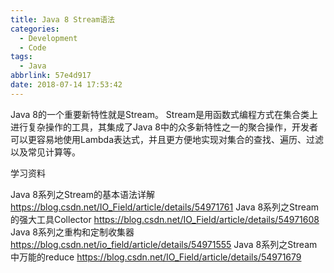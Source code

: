 ```yaml
---
title: Java 8 Stream语法
categories:
  - Development
  - Code
tags:
  - Java
abbrlink: 57e4d917
date: 2018-07-14 17:53:42
---
```



Java 8的一个重要新特性就是Stream。
Stream是用函数式编程方式在集合类上进行复杂操作的工具，其集成了Java 8中的众多新特性之一的聚合操作，开发者可以更容易地使用Lambda表达式，并且更方便地实现对集合的查找、遍历、过滤以及常见计算等。

<!-- more -->

学习资料

Java 8系列之Stream的基本语法详解 https://blog.csdn.net/IO_Field/article/details/54971761
Java 8系列之Stream的强大工具Collector https://blog.csdn.net/IO_Field/article/details/54971608
Java 8系列之重构和定制收集器 https://blog.csdn.net/io_field/article/details/54971555
Java 8系列之Stream中万能的reduce https://blog.csdn.net/IO_Field/article/details/54971679
